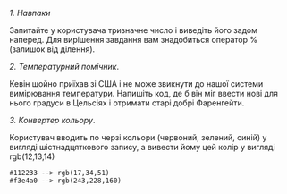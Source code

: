 *1. Навпаки*

Запитайте у користувача тризначне число і виведіть його задом наперед. Для вирішення завдання вам знадобиться оператор % (залишок від ділення).

*2. Температурний помічник*.

Кевін щойно приїхав зі США і не може звикнути до нашої системи вимірювання температури. Напишіть код, де б він міг ввести нові для нього градуси в Цельсіях і отримати старі добрі Фаренгейти. 

*3. Конвертер кольору*.

Користувач вводить по черзі кольори (червоний, зелений, синій) у вигляді шістнадцяткового запису, а вивести йому цей колір у вигляді rgb(12,13,14)

    #112233 --> rgb(17,34,51)
    #f3e4a0 --> rgb(243,228,160)
